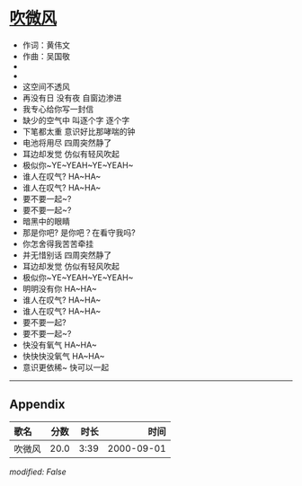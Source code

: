# [吹微风](https://music.163.com/song?id=67495)

* 作词：黄伟文
* 作曲：吴国敬
*
*
* 这空间不透风
* 再没有日 没有夜 自窗边渗进
* 我专心给你写一封信
* 缺少的空气中 叫逐个字 逐个字
* 下笔都太重 意识好比那哮喘的钟
* 电池将用尽 四周突然静了
* 耳边却发觉 仿似有轻风吹起
* 极似你~YE~YEAH~YE~YEAH~
* 谁人在叹气? HA~HA~
* 谁人在叹气? HA~HA~
* 要不要一起~?
* 要不要一起~?
* 暗黑中的眼睛
* 那是你吧? 是你吧？在看守我吗?
* 你怎舍得我苦苦牵挂
* 并无惜别话 四周突然静了
* 耳边却发觉 仿似有轻风吹起
* 极似你~YE~YEAH~YE~YEAH~
* 明明没有你 HA~HA~
* 谁人在叹气? HA~HA~
* 谁人在叹气? HA~HA~
* 要不要一起?
* 要不要一起~?
* 快没有氧气 HA~HA~
* 快快快没氧气 HA~HA~
* 意识更依稀~ 快可以一起


---

## Appendix

|歌名|分数|时长|时间|
|:---|:---:|---:|---:|
|吹微风|20.0|3:39|2000-09-01

*modified: False*